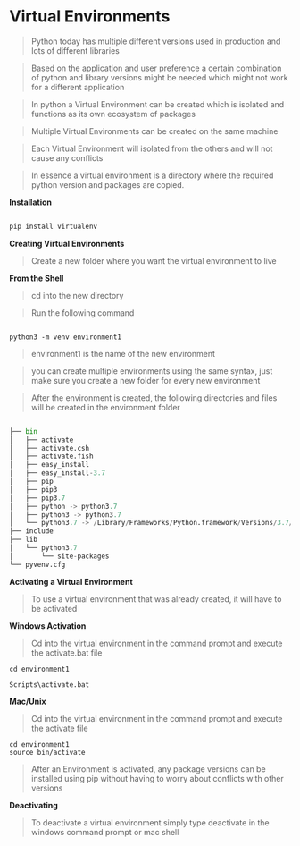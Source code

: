 # Virtual Environments

> Python today has multiple different versions used in production and lots of different libraries

> Based on the application and user preference a certain combination of python and library versions might be needed which might not work for a different application

> In python a Virtual Environment can be created which is isolated and functions as its own ecosystem of packages

> Multiple Virtual Environments can be created on the same machine

> Each Virtual Environment will isolated from the others and will not cause any conflicts

> In essence a virtual environment is a directory where the required python version and packages are copied.  


**Installation**
```python

pip install virtualenv

```

**Creating Virtual Environments**
> Create a new folder where you want the virtual environment to live

**From the Shell**

> cd into the new directory

> Run the following command

```Shell

python3 -m venv environment1

```

> environment1 is the name of the new environment

> you can create multiple environments using the same syntax, just make sure you create a new folder for every new environment

> After the environment is created, the following directories and files will be created in the environment folder

```python

├── bin
│   ├── activate
│   ├── activate.csh
│   ├── activate.fish
│   ├── easy_install
│   ├── easy_install-3.7
│   ├── pip
│   ├── pip3
│   ├── pip3.7
│   ├── python -> python3.7
│   ├── python3 -> python3.7
│   └── python3.7 -> /Library/Frameworks/Python.framework/Versions/3.7/bin/python3.7
├── include
├── lib
│   └── python3.7
│       └── site-packages
└── pyvenv.cfg

```

**Activating a Virtual Environment**

> To use a virtual environment that was already created, it will have to be activated

**Windows Activation**

> Cd into the virtual environment in the command prompt  and execute the activate.bat file

```shell
cd environment1

Scripts\activate.bat

```


**Mac/Unix**
> Cd into the virtual environment in the command prompt  and execute the activate file



```shell
cd environment1
source bin/activate

```

> After an Environment is activated, any package versions can be installed using pip without having to worry about conflicts with other versions

**Deactivating**

> To deactivate a virtual environment simply type deactivate in the windows command prompt or mac shell

